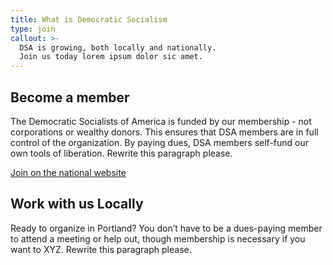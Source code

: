 ```yaml
---
title: What is Democratic Socialism
type: join
callout: >-
  DSA is growing, both locally and nationally. 
  Join us today lorem ipsum dolor sic amet.
---
```

## Become a member

The Democratic Socialists of America is funded by our membership - not corporations or wealthy donors. This ensures that DSA members are in full control of the organization. By paying dues, DSA members self-fund our own tools of liberation. Rewrite this paragraph please.

<a class="button" href="https://act.dsausa.org/donate/membership/">
  Join on the national website
</a>

## Work with us Locally

Ready to organize in Portland? You don’t have to be a dues-paying member to attend a meeting or help out, though membership is necessary if you want to XYZ. Rewrite this paragraph please.
